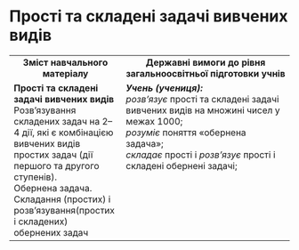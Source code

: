 # Прості та складені задачі вивчених видів
<table>
  <tr>
    <td width="40%" align="center"><b>Зміст навчального матеріалу<b></td>
    <td width="60%" align="center"><b>Державні вимоги до рівня загальноосвітньої підготовки учнів</b></td>
  </tr>
  <tr>
    <td width="40%" style="vertical-align:top !important;"><b>Прості та складені задачі вивчених видів </b><br>
Розв’язування складених задач на 2–4 дії, які є комбінацією вивчених видів простих задач (дії першого та другого ступенів).<br>
Обернена задача.<br>
Складання (простих) і розв’язування(простих і складених) обернених задач<br></td>
    <td width="60%" style="vertical-align:top !important;"><i><b>Учень (учениця):</b></i><br>
<i>розв’язує</i>  прості та складені задачі вивчених видів на множині чисел у межах 1000;<br>
<i>розуміє</i> поняття «обернена задача»;<br>
<i>складає</i> прості  і <i>розв’язує</i> прості і складені обернені задачі;<br></td>
  </tr>
</table>

